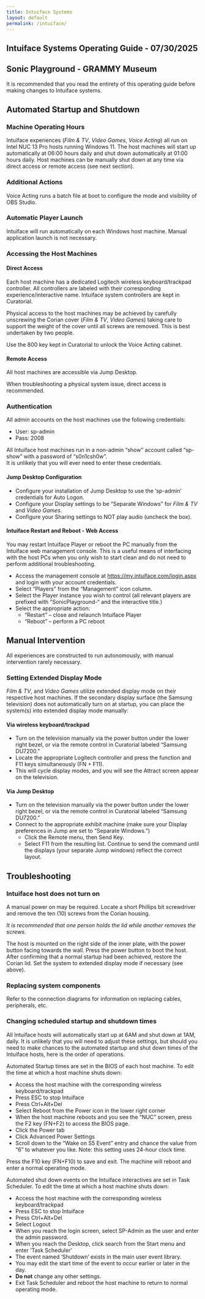 ```yaml
---
title: Intuiface Systems
layout: default
permalink: /intuiface/
---
```


## Intuiface Systems Operating Guide - 07/30/2025

## Sonic Playground - GRAMMY Museum

It is recommended that you read the entirety of this operating guide before making changes to Intuiface systems.

## Automated Startup and Shutdown

### Machine Operating Hours

Intuiface experiences (_Film & TV_, _Video Games_, _Voice Acting_) all run on Intel NUC 13 Pro hosts running Windows 11.
The host machines will start up automatically at 06:00 hours daily and shut down automatically at 01:00 hours daily.
Host machines can be manually shut down at any time via direct access or remote access (see next section).

### Additional Actions

Voice Acting runs a batch file at boot to configure the mode and visibility of OBS Studio.

### Automatic Player Launch

Intuiface will run automatically on each Windows host machine. Manual application launch is not necessary.

### Accessing the Host Machines

#### Direct Access

Each host machine has a dedicated Logitech wireless keyboard/trackpad controller. All controllers are labeled with their corresponding experience/interactive name. Intuiface system controllers are kept in Curatorial.

Physical access to the host machines may be achieved by carefully unscrewing the Corian cover (_Film & TV_, _Video Games_) taking care to support the weight of the cover until all screws are removed. This is best undertaken by two people.  

Use the 800 key kept in Curatorial to unlock the Voice Acting cabinet.

#### Remote Access

All host machines are accessible via Jump Desktop.  

When troubleshooting a physical system issue, direct access is recommended.

### Authentication

All admin accounts on the host machines use the following credentials:  

- User: sp-admin
- Pass: 2008

All Intuiface host machines run in a non-admin “show” account called “sp-show” with a password of “s0n1csh0w”.  
It is unlikely that you will ever need to enter these credentials.

#### Jump Desktop Configuration

- Configure your installation of Jump Desktop to use the ‘sp-admin’ credentials for Auto Logon.
- Configure your Display settings to be “Separate Windows” for _Film & TV_ and _Video Games_.
- Configure your Sharing settings to NOT play audio (uncheck the box).

#### Intuiface Restart and Reboot - Web Access

You may restart Intuiface Player or reboot the PC manually from the Intuiface web management console.
This is a useful means of interfacing with the host PCs when you only wish to start clean and do not need to perform additional troubleshooting.

- Access the management console at <https://my.intuiface.com/login.aspx> and login with your account credentials.
- Select “Players” from the “Management” icon column.
- Select the Player instance you wish to control (all relevant players are prefixed with “SonicPlayground-“ and the interactive title.)
- Select the appropriate action:
  - “Restart” – close and relaunch Intuiface Player
  - “Reboot” – perform a PC reboot

## Manual Intervention

All experiences are constructed to run autonomously, with manual intervention rarely necessary.

### Setting Extended Display Mode

_Film & TV_, and _Video Games_ utilize extended display mode on their respective host machines.
If the secondary display surface (the Samsung television) does not automatically turn on at startup, you can place the system(s) into extended display mode manually:

#### Via wireless keyboard/trackpad

- Turn on the television manually via the power button under the lower right bezel, or via the remote control in Curatorial labeled “Samsung DU7200.”
- Locate the appropriate Logitech controller and press the function and F11 keys simultaneously (FN + F11).
- This will cycle display modes, and you will see the Attract screen appear on the television.

#### Via Jump Desktop

- Turn on the television manually via the power button under the lower right bezel, or via the remote control in Curatorial labeled “Samsung DU7200.”
- Connect to the appropriate exhibit machine (make sure your Display preferences in Jump are set to “Separate Windows.”)
  - Click the Remote menu, then Send Key.
  - Select F11 from the resulting list. Continue to send the command until the displays (your separate Jump windows) reflect the correct layout.

## Troubleshooting

### Intuiface host does not turn on

A manual power on may be required. Locate a short Phillips bit screwdriver and remove the ten (10) screws from the Corian housing.

_It is recommended that one person holds the lid while another removes the screws_.

The host is mounted on the right side of the inner plate, with the power button facing towards the wall. Press the power button to boot the host. After confirming that a normal startup had been achieved, restore the Corian lid. Set the system to extended display mode if necessary (see above).

### Replacing system components

Refer to the connection diagrams for information on replacing cables, peripherals, etc.

### Changing scheduled startup and shutdown times

All Intuiface hosts will automatically start up at 6AM and shut down at 1AM, daily. It is unlikely that you will need to adjust these settings, but should you need to make chances to the automated startup and shut down times of the Intuiface hosts, here is the order of operations.  

Automated Startup times are set in the BIOS of each host machine. To edit the time at which a host machine shuts down:  

- Access the host machine with the corresponding wireless keyboard/trackpad
- Press ESC to stop Intuiface
- Press Ctrl+Alt+Del
- Select Reboot from the Power icon in the lower right corner
- When the host machine reboots and you see the “NUC” screen, press the F2 key (FN+F2) to access the BIOS page.
- Click the Power tab
- Click Advanced Power Settings
- Scroll down to the “Wake on S5 Event” entry and chance the value from “6” to whatever you like. Note: this setting uses 24-hour clock time.  

Press the F10 key (FN+F10) to save and exit. The machine will reboot and enter a normal operating mode.  

Automated shut down events on the Intuiface interactives are set in Task Scheduler. To edit the time at which a host machine shuts down:  

- Access the host machine with the corresponding wireless keyboard/trackpad
- Press ESC to stop Intuiface
- Press Ctrl+Alt+Del
- Select Logout
- When you reach the login screen, select SP-Admin as the user and enter the admin password.
- When you reach the Desktop, click search from the Start menu and enter ‘Task Scheduler’
- The event named ‘Shutdown’ exists in the main user event library.
- You may edit the start time of the event to occur earlier or later in the day.
- __Do not__ change any other settings.
- Exit Task Scheduler and reboot the host machine to return to normal operating mode.
